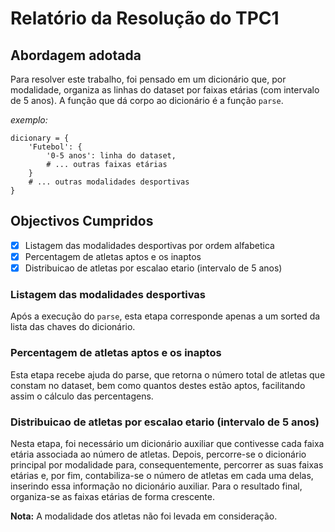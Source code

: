 # Relatório da Resolução do TPC1

## Abordagem adotada
Para resolver este trabalho, foi pensado em um dicionário que, por modalidade,
organiza as linhas do dataset por faixas etárias (com intervalo de 5 anos).
A função que dá corpo ao dicionário é a função `parse`.

*exemplo:*
```
dicionary = {
    'Futebol': {
        '0-5 anos': linha do dataset,
        # ... outras faixas etárias
    }
    # ... outras modalidades desportivas
}
```

## Objectivos Cumpridos
- [x] Listagem das modalidades desportivas por ordem alfabetica
- [x] Percentagem de atletas aptos e os inaptos
- [x] Distribuicao de atletas por escalao etario (intervalo de 5 anos)

### Listagem das modalidades desportivas
Após a execução do `parse`, esta etapa corresponde apenas a um sorted da lista das chaves do dicionário.

### Percentagem de atletas aptos e os inaptos
Esta etapa recebe ajuda do parse, que retorna o número total de atletas que constam no dataset,
bem como quantos destes estão aptos, facilitando assim o cálculo das percentagens.

### Distribuicao de atletas por escalao etario (intervalo de 5 anos)

Nesta etapa, foi necessário um dicionário auxiliar que contivesse cada faixa etária associada ao número de atletas.
Depois, percorre-se o dicionário principal por modalidade para, consequentemente, percorrer as suas faixas etárias e,
por fim, contabiliza-se o número de atletas em cada uma delas, inserindo essa informação no dicionário auxiliar.
Para o resultado final, organiza-se as faixas etárias de forma crescente.

**Nota:** A modalidade dos atletas não foi levada em consideração.
